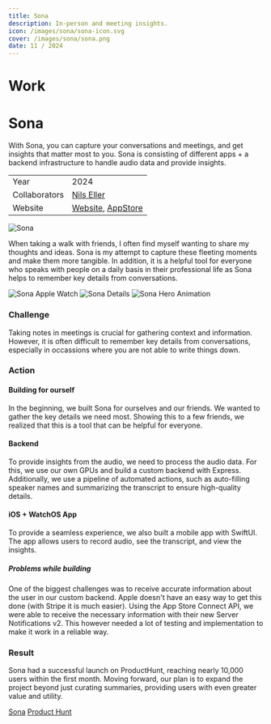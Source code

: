 ```yaml
---
title: Sona
description: In-person and meeting insights.
icon: /images/sona/sona-icon.svg
cover: /images/sona/sona.png
date: 11 / 2024
---
```


<info-grid>

<div>

# Work

# Sona

</div>

<div>

With Sona, you can capture your conversations and meetings, and get insights that matter most to you. Sona is consisting of different apps + a backend infrastructure to handle audio data and provide insights.

</div>

<div>

|               |                                                                                  |
| ------------- | -------------------------------------------------------------------------------- |
| Year          | 2024                                                                             |
| Collaborators | [Nils Eller](https://nilseller.com)                                              |
| Website       | [Website](https://sona.wtf), [AppStore](https://apps.apple.com/app/id6717572715) |

</div>

</info-grid>

![Sona](/images/sona/sona.png)

When taking a walk with friends, I often find myself wanting to share my thoughts and ideas. Sona is my attempt to capture these fleeting moments and make them more tangible. In addition, it is a helpful tool for everyone who speaks with people on a daily basis in their professional life as Sona helps to remember key details from conversations.

<three-full-grid>

![Sona Apple Watch](/images/sona/sona-applewatch.png)
![Sona Details](/images/sona/sona-empty.png)
![Sona Hero Animation](/images/sona/sona-hero.png)

</three-full-grid>

<process-grid>

### Challenge

Taking notes in meetings is crucial for gathering context and information. However, it is often difficult to remember key details from conversations, especially in occassions where you are not able to write things down.

<div>

### Action

</div>

<div>

#### Building for ourself

In the beginning, we built Sona for ourselves and our friends. We wanted to gather the key details we need most. Showing this to a few friends, we realized that this is a tool that can be helpful for everyone.

#### Backend

To provide insights from the audio, we need to process the audio data. For this, we use our own GPUs and build a custom backend with Express. Additionally, we use a pipeline of automated actions, such as auto-filling speaker names and summarizing the transcript to ensure high-quality details.

#### iOS + WatchOS App

To provide a seamless experience, we also built a mobile app with SwiftUI. The app allows users to record audio, see the transcript, and view the insights.

##### Problems while building

One of the biggest challenges was to receive accurate information about the user in our custom backend. Apple doesn't have an easy way to get this done (with Stripe it is much easier). Using the App Store Connect API, we were able to receive the necessary information with their new Server Notifications v2. This however needed a lot of testing and implementation to make it work in a reliable way.

</div>

### Result

Sona had a successful launch on ProductHunt, reaching nearly 10,000 users within the first month. Moving forward, our plan is to expand the project beyond just curating summaries, providing users with even greater value and utility.

</process-grid>

<project-links>

[Sona](https://www.sona.wtf/)
[Product Hunt](https://www.producthunt.com/products/sona-5)

</project-links>

